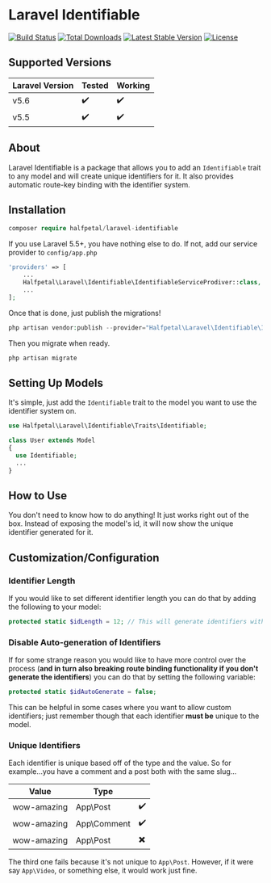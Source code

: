 # Laravel Identifiable
[![Build Status](https://travis-ci.org/halfpetal/laravel-module-identifiable.svg?branch=master)](https://travis-ci.org/halfpetal/laravel-module-identifiable)
[![Total Downloads](https://poser.pugx.org/halfpetal/laravel-identifiable/downloads)](https://packagist.org/packages/halfpetal/laravel-identifiable)
[![Latest Stable Version](https://poser.pugx.org/halfpetal/laravel-identifiable/version)](https://packagist.org/packages/halfpetal/laravel-identifiable)
[![License](https://poser.pugx.org/halfpetal/laravel-identifiable/license)](https://packagist.org/packages/halfpetal/laravel-identifiable)

## Supported Versions
| Laravel Version 	| Tested            	| Working           	|
|-----------------	|-------------------	|-------------------	|
| v5.6            	| :heavy_check_mark: 	| :heavy_check_mark: 	|
| v5.5            	| :heavy_check_mark: 	| :heavy_check_mark: 	|

## About
Laravel Identifiable is a package that allows you to add an `Identifiable` trait to any model and will create unique identifiers for it. It also provides automatic route-key binding with the identifier system. 

## Installation
```php
composer require halfpetal/laravel-identifiable
```

If you use Laravel 5.5+, you have nothing else to do. If not, add our service provider to `config/app.php`
```php
'providers' => [
    ...
    Halfpetal\Laravel\Identifiable\IdentifiableServiceProdiver::class,
    ...
];
```

Once that is done, just publish the migrations!
```php
php artisan vendor:publish --provider="Halfpetal\Laravel\Identifiable\IdentifiableServiceProdiver" --tag="migrations"
```

Then you migrate when ready.
```php
php artisan migrate
```

## Setting Up Models
It's simple, just add the `Identifiable` trait to the model you want to use the identifier system on.

```php
use Halfpetal\Laravel\Identifiable\Traits\Identifiable;

class User extends Model
{
  use Identifiable;
  ...
}
```

## How to Use
You don't need to know how to do anything! It just works right out of the box. Instead of exposing the model's id, it will now show the unique identifier generated for it.

## Customization/Configuration
### Identifier Length
If you would like to set different identifier length you can do that by adding the following to your model:
```php
protected static $idLength = 12; // This will generate identifiers with a length of 12 characters
```

### Disable Auto-generation of Identifiers
If for some strange reason you would like to have more control over the process (**and in turn also breaking route binding functionality if you don't generate the identifiers**) you can do that by setting the following variable:
```php
protected static $idAutoGenerate = false;
```

This can be helpful in some cases where you want to allow custom identifiers; just remember though that each identifier **must be** unique to the model.

### Unique Identifiers
Each identifier is unique based off of the type and the value. So for example...you have a comment and a post both with the same slug...

| Value       	| Type        	|                          	|
|-------------	|-------------	|--------------------------	|
| wow-amazing 	| App\Post    	| :heavy_check_mark:       	|
| wow-amazing 	| App\Comment 	| :heavy_check_mark:       	|
| wow-amazing 	| App\Post    	| :heavy_multiplication_x: 	|

The third one fails because it's not unique to `App\Post`. However, if it were say `App\Video`, or something else, it would work just fine. 
